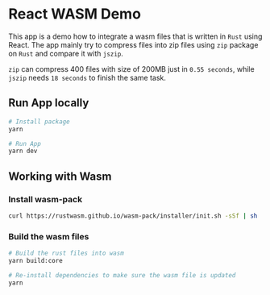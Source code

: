 # React WASM Demo

This app is a demo how to integrate a wasm files that is written in `Rust` using React.
The app mainly try to compress files into zip files using `zip` package on `Rust` and compare it with `jszip`.

`zip` can compress 400 files with size of 200MB just in `0.55 seconds`, while `jszip` needs `18 seconds` to finish the same task.

## Run App locally

```bash
# Install package
yarn

# Run App
yarn dev
```

## Working with Wasm

### Install wasm-pack

```bash
curl https://rustwasm.github.io/wasm-pack/installer/init.sh -sSf | sh
```

### Build the wasm files

```bash
# Build the rust files into wasm
yarn build:core

# Re-install dependencies to make sure the wasm file is updated
yarn
```
